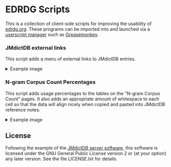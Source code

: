 # EDRDG Scripts
This is a collection of client-side scripts for improving the usability of [edrdg.org](https://www.edrdg.org/).
These programs can be imported into and launched via a [userscript manager](https://en.wikipedia.org/wiki/Userscript_manager)
such as [Greasemonkey](https://en.wikipedia.org/wiki/Greasemonkey). 

### JMdictDB external links
This script adds a menu of external links to JMdictDB entries. 

<details>
  <summary>Example image</summary>
  
  ![links.png](img/links.png)
</details>


### N-gram Corpus Count Percentages
This script adds usage percentages to the tables on the "N-gram Corpus Count" pages. It also adds an
appropriate amount of whitespace to each cell so that the data will align nicely when copied and
pasted into JMdictDB reference notes.

<details>
  <summary>Example image</summary>
  
  ![counts.png](img/counts.png)
</details>

## License
Following the example of the [JMdictDB server software](https://gitlab.com/yamagoya/jmdictdb),
this software is licensed under the GNU General Public License version 2 or (at your option)
any later version. See the file LICENSE.txt for details.

